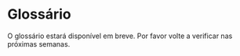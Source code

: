 # Glossário

O glossário estará disponível em breve. Por favor volte a verificar nas próximas semanas.
